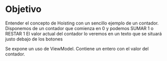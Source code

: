 # Objetivo

Entender el concepto de Hoisting con un sencillo ejemplo de un contador.
Disponemos de un contador que comienza en 0 y podemos SUMAR 1 o RESTAR 1
El valor actual del contador lo veremos en un texto que se situará justo
debajo de los botones

Se expone un uso de ViewModel. Contiene un entero con el valor del contador. 